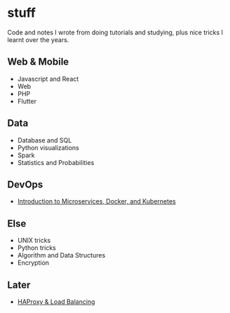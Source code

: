 # stuff

Code and notes I wrote from doing tutorials and studying, plus nice tricks I learnt over the years.

## Web & Mobile
- Javascript and React
- Web
- PHP
- Flutter

## Data
- Database and SQL
- Python visualizations
- Spark
- Statistics and Probabilities

## DevOps
- [Introduction to Microservices, Docker, and Kubernetes](https://www.youtube.com/watch?v=1xo-0gCVhTU)

## Else
- UNIX tricks
- Python tricks
- Algorithm and Data Structures
- Encryption

## Later
- [HAProxy & Load Balancing](https://www.digitalocean.com/community/tutorials/an-introduction-to-haproxy-and-load-balancing-concepts)
